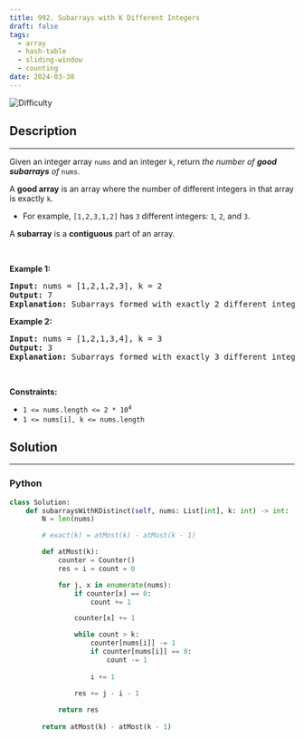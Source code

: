 ```yaml
---
title: 992. Subarrays with K Different Integers
draft: false
tags: 
  - array
  - hash-table
  - sliding-window
  - counting
date: 2024-03-30
---
```


![Difficulty](https://img.shields.io/badge/Difficulty-Hard-blue.svg)

## Description

---
<p>Given an integer array <code>nums</code> and an integer <code>k</code>, return <em>the number of <strong>good subarrays</strong> of </em><code>nums</code>.</p>

<p>A <strong>good array</strong> is an array where the number of different integers in that array is exactly <code>k</code>.</p>

<ul>
	<li>For example, <code>[1,2,3,1,2]</code> has <code>3</code> different integers: <code>1</code>, <code>2</code>, and <code>3</code>.</li>
</ul>

<p>A <strong>subarray</strong> is a <strong>contiguous</strong> part of an array.</p>

<p>&nbsp;</p>
<p><strong class="example">Example 1:</strong></p>

<pre>
<strong>Input:</strong> nums = [1,2,1,2,3], k = 2
<strong>Output:</strong> 7
<strong>Explanation:</strong> Subarrays formed with exactly 2 different integers: [1,2], [2,1], [1,2], [2,3], [1,2,1], [2,1,2], [1,2,1,2]
</pre>

<p><strong class="example">Example 2:</strong></p>

<pre>
<strong>Input:</strong> nums = [1,2,1,3,4], k = 3
<strong>Output:</strong> 3
<strong>Explanation:</strong> Subarrays formed with exactly 3 different integers: [1,2,1,3], [2,1,3], [1,3,4].
</pre>

<p>&nbsp;</p>
<p><strong>Constraints:</strong></p>

<ul>
	<li><code>1 &lt;= nums.length &lt;= 2 * 10<sup>4</sup></code></li>
	<li><code>1 &lt;= nums[i], k &lt;= nums.length</code></li>
</ul>


## Solution

---
### Python
``` py title='subarrays-with-k-different-integers'
class Solution:
    def subarraysWithKDistinct(self, nums: List[int], k: int) -> int:
        N = len(nums)

        # exact(k) = atMost(k) - atMost(k - 1)

        def atMost(k):
            counter = Counter()
            res = i = count = 0

            for j, x in enumerate(nums):
                if counter[x] == 0:
                    count += 1

                counter[x] += 1

                while count > k:
                    counter[nums[i]] -= 1
                    if counter[nums[i]] == 0:
                        count -= 1
                    
                    i += 1
                
                res += j - i - 1

            return res
        
        return atMost(k) - atMost(k - 1)

```


